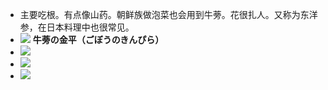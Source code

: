 - 主要吃根。有点像山药。朝鲜族做泡菜也会用到牛蒡。花很扎人。又称为东洋参，在日本料理中也很常见。
- ![](https://firebasestorage.googleapis.com/v0/b/firescript-577a2.appspot.com/o/imgs%2Fapp%2Fxinyiheng%2FYlVAx-QVa0.png?alt=media&token=7c6441fc-615b-4678-a238-dbff2acf61dd)
**牛蒡の金平（ごぼうのきんぴら）**
- ![](https://firebasestorage.googleapis.com/v0/b/firescript-577a2.appspot.com/o/imgs%2Fapp%2Fxinyiheng%2F5-KAexgiGk.png?alt=media&token=e85dbe0a-6a0b-4a45-8991-50048722611e)
- ![](https://firebasestorage.googleapis.com/v0/b/firescript-577a2.appspot.com/o/imgs%2Fapp%2Fxinyiheng%2FLrhZfJ8y5v.png?alt=media&token=ffd93111-8a05-48fa-b9de-d61d8da03ab4)
- ![](https://firebasestorage.googleapis.com/v0/b/firescript-577a2.appspot.com/o/imgs%2Fapp%2Fxinyiheng%2FeVQphutVv9.png?alt=media&token=140e69c5-dd84-4e8d-b003-d635068812d1)
